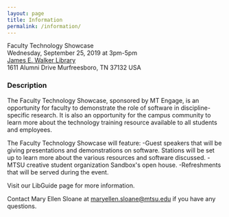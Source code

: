 ```yaml
---
layout: page
title: Information
permalink: /information/
---
```


Faculty Technology Showcase<br />
Wednesday, September 25, 2019 at 3pm-5pm<br />
[James E. Walker Library](https://library.mtsu.edu/homeb)<br />
1611 Alumni Drive
Murfreesboro, TN 37132 USA <br />

### Description

The Faculty Technology Showcase, sponsored by MT Engage, is an opportunity for faculty to demonstrate the role of software in discipline-specific research. It is also an opportunity for the campus community to learn more about the technology training resource available to all students and employees.

The Faculty Technology Showcase will feature:
-Guest speakers that will be giving presentations and demonstrations on software. Stations will be set up to learn more about the various resources and software discussed.
-MTSU creative student organization Sandbox's open house.
-Refreshments that will be served during the event.

Visit our LibGuide page for more information.

Contact Mary Ellen Sloane at maryellen.sloane@mtsu.edu if you have any questions.
